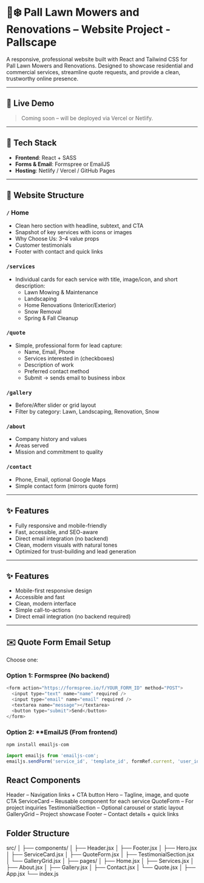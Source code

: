 # 🌱❄️ Pall Lawn Mowers and Renovations – Website Project - Pallscape

A responsive, professional website built with React and Tailwind CSS for Pall Lawn Mowers and Renovations. Designed to showcase residential and commercial services, streamline quote requests, and provide a clean, trustworthy online presence.

---

## 🚀 Live Demo

> Coming soon – will be deployed via Vercel or Netlify.

---

## 🧰 Tech Stack

- **Frontend**: React + SASS
- **Forms & Email**: Formspree or EmailJS
- **Hosting**: Netlify / Vercel / GitHub Pages

---

## 📄 Website Structure

### `/` Home

- Clean hero section with headline, subtext, and CTA
- Snapshot of key services with icons or images
- Why Choose Us: 3–4 value props
- Customer testimonials
- Footer with contact and quick links

### `/services`

- Individual cards for each service with title, image/icon, and short description:
  - Lawn Mowing & Maintenance
  - Landscaping
  - Home Renovations (Interior/Exterior)
  - Snow Removal
  - Spring & Fall Cleanup

### `/quote`

- Simple, professional form for lead capture:
  - Name, Email, Phone
  - Services interested in (checkboxes)
  - Description of work
  - Preferred contact method
  - Submit → sends email to business inbox

### `/gallery`

- Before/After slider or grid layout
- Filter by category: Lawn, Landscaping, Renovation, Snow

### `/about`

- Company history and values
- Areas served
- Mission and commitment to quality

### `/contact`

- Phone, Email, optional Google Maps
- Simple contact form (mirrors quote form)

---

## ✨ Features

- Fully responsive and mobile-friendly
- Fast, accessible, and SEO-aware
- Direct email integration (no backend)
- Clean, modern visuals with natural tones
- Optimized for trust-building and lead generation

---

## ✨ Features

- Mobile-first responsive design
- Accessible and fast
- Clean, modern interface
- Simple call-to-actions
- Direct email integration (no backend required)

---

## ✉️ Quote Form Email Setup

Choose one:

### Option 1: **Formspree** (No backend)

```js
<form action="https://formspree.io/f/YOUR_FORM_ID" method="POST">
  <input type="text" name="name" required />
  <input type="email" name="email" required />
  <textarea name="message"></textarea>
  <button type="submit">Send</button>
</form>
```

### Option 2: \*\*EmailJS (From frontend)

```js
npm install emailjs-com

import emailjs from 'emailjs-com';
emailjs.sendForm('service_id', 'template_id', formRef.current, 'user_id');
```

## React Components

Header – Navigation links + CTA button
Hero – Tagline, image, and quote CTA
ServiceCard – Reusable component for each service
QuoteForm – For project inquiries
TestimonialSection – Optional carousel or static layout
GalleryGrid – Project showcase
Footer – Contact details + quick links

## Folder Structure

src/
│
├── components/
│ ├── Header.jsx
│ ├── Footer.jsx
│ ├── Hero.jsx
│ ├── ServiceCard.jsx
│ ├── QuoteForm.jsx
│ ├── TestimonialSection.jsx
│ └── GalleryGrid.jsx
│
├── pages/
│ ├── Home.jsx
│ ├── Services.jsx
│ ├── About.jsx
│ ├── Gallery.jsx
│ ├── Contact.jsx
│ └── Quote.jsx
│
├── App.jsx
└── index.js
